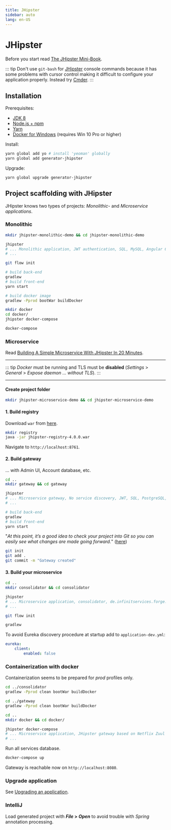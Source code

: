 ```yaml
---
title: JHipster
sidebar: auto
lang: en-US
---
```

# JHipster

Before you start read [The JHipster Mini-Book](https://www.infoq.com/minibooks/jhipster-4x-mini-book).

::: tip
Don't use `git-bash` for [JHipster](https://www.jhipster.tech/) console commands because it has some problems with cursor control making it difficult to configure your application properly. Instead try [Cmder](http://cmder.net/).
:::

## Installation

Prerequisites:

* [JDK 8](http://www.oracle.com/technetwork/java/javase/downloads/jdk8-downloads-2133151.html)
* [Node.js + npm](https://nodejs.org/en/)
* [Yarn](https://yarnpkg.com/lang/en/)
* [Docker for Windows](https://docs.docker.com/docker-for-windows/install/) (requires Win 10 Pro or higher)

Install:

```bash
yarn global add yo # install 'yeoman' globally
yarn global add generator-jhipster
```

Upgrade:

```bash
yarn global upgrade generator-jhipster
```

## Project scaffolding with JHipster

JHipster knows two types of projects: _Monolithic_- and _Microservice applications_.

### Monolithic

```bash
mkdir jhipster-monolithic-demo && cd jhipster-monolithic-demo

jhipster
# ... Monolithic application, JWT authentication, SQL, MySQL, Angular 6
# ...

git flow init

# build back-end
gradlew
# build front-end
yarn start

# build docker image
gradlew -Pprod bootWar buildDocker

mkdir docker
cd docker/
jhipster docker-compose

docker-compose
```

### Microservice

Read [Building A Simple Microservice With JHipster In 20 Minutes](http://blog.avenuecode.com/building-a-microservice-in-20-minutes-with-jhipster).

---

::: tip
_Docker_ must be running and TLS must be **disabled** (_Settings_ > _General_ > _Expose daemon ... without TLS_).
:::

---

#### Create project folder

```bash
mkdir jhipster-microservice-demo && cd jhipster-microservice-demo
```

#### 1. Build registry

Download `war` from [here](https://github.com/jhipster/jhipster-registry/releases).

```bash
mkdir registry
java -jar jhipster-registry-4.0.0.war
```

Navigate to `http://localhost:8761`.

#### 2. Build gateway

... with Admin UI, Account database, etc.

```bash
cd ..
mkdir gateway && cd gateway

jhipster
# ... Microservice gateway, No service discovery, JWT, SQL, PostgreSQL, H2 with disk-based persistence, No cache (!), Gradle
# ...

# build back-end
gradlew
# build front-end
yarn start
```

"_At this point, it’s a good idea to check your project into Git so you can easily see what changes are made going forward._" ([here](https://developer.okta.com/blog/2017/06/20/develop-microservices-with-jhipster))

```bash
git init
git add .
git commit -m "Gateway created"
```

#### 3. Build your microservice

```bash
cd ..
mkdir consolidator && cd consolidator

jhipster
# ... Microservice application, consolidator, de.infinitservices.forge.serviceplatform, No service discovery, JWT, No database, Gradle
# ...

git flow init

gradlew
```

To avoid Eureka discovery procedure at startup add to `application-dev.yml`:

```yaml
eureka:
    client:
        enabled: false
```

### Containerization with docker

Containerization seems to be prepared for _prod_ profiles only.

```bash
cd ../consolidator
gradlew -Pprod clean bootWar buildDocker

cd ../gateway
gradlew -Pprod clean bootWar buildDocker

cd ..
mkdir docker && cd docker/

jhipster docker-compose
# ... Microservice application, JHipster gateway based on Netflix Zuul
# ...
```

Run all services database.

```bash
docker-compose up
```

Gateway is reachable now on `http://localhost:8080`.

### Upgrade application

See [Upgrading an application](https://www.jhipster.tech/upgrading-an-application/).

### IntelliJ

Load generated project with **_File_ > _Open_** to avoid trouble with _Spring_ annotation processing.
